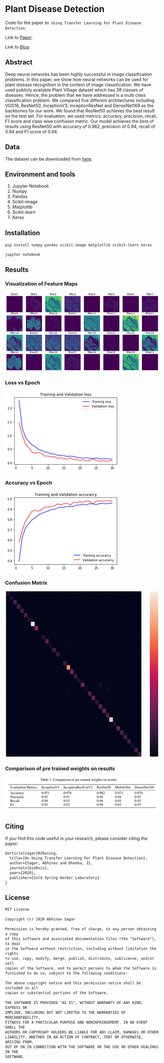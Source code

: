 # Plant Disease Detection
Code for the paper `On Using Transfer Learning For Plant Disease Detection`.

Link to [Paper](https://abhinavsagar.github.io/files/plant_cnn.pdf).

Link to [Blog](https://towardsdatascience.com/plant-disease-detection-using-transfer-learning-e6995642a71e).

## Abstract

Deep neural networks has been highly successful in image classification problems. In this paper, we show how neural networks can be used for plant disease
recognition in the context of image classification. We have used publicly available
Plant Village dataset which has 38 classes of diseases. Hence, the problem that we
have addressed is a multi class classification problem. We compared five different
architectures including VGG16, ResNet50, InceptionV3, InceptionResNet and
DenseNet169 as the backbones for our work. We found that ResNet50 achieves
the best result on the test set. For evaluation, we used metrics: accuracy, precision,
recall, F1 score and class wise confusion metric. Our model achieves the best of
results using ResNet50 with accuracy of 0.982, precision of 0.94, recall of 0.94
and F1 score of 0.94.

## Data

The dataset can be downloaded from [here](https://github.com/spMohanty/PlantVillage-Dataset).

## Environment and tools

1. Jupyter Notebook
2. Numpy
3. Pandas
4. Scikit-image
5. Matplotlib
6. Scikit-learn
7. Keras

## Installation

`pip install numpy pandas scikit-image matplotlib scikit-learn keras`

`jupyter notebook`

## Results

### Visualization of Feature Maps

![loss/accuracy](images/plant1.png)

### Loss vs Epoch

![loss/accuracy](images/plant4.png)

### Accuracy vs Epoch

![loss/accuracy](images/plant2.png)

### Confusion Matrix

![roc-auc](images/plant3.png)

### Comparison of pre trained weights on results

![roc-auc](images/plant5.png)

## Citing

If you find this code useful in your research, please consider citing the paper:

```
@article{sagar2020using,
  title={On Using Transfer Learning For Plant Disease Detection},
  author={Sagar, Abhinav and Dheeba, J},
  journal={bioRxiv},
  year={2020},
  publisher={Cold Spring Harbor Laboratory}
}
```

## License

```
MIT License

Copyright (c) 2020 Abhinav Sagar

Permission is hereby granted, free of charge, to any person obtaining a copy
of this software and associated documentation files (the "Software"), to deal
in the Software without restriction, including without limitation the rights
to use, copy, modify, merge, publish, distribute, sublicense, and/or sell
copies of the Software, and to permit persons to whom the Software is
furnished to do so, subject to the following conditions:

The above copyright notice and this permission notice shall be included in all
copies or substantial portions of the Software.

THE SOFTWARE IS PROVIDED "AS IS", WITHOUT WARRANTY OF ANY KIND, EXPRESS OR
IMPLIED, INCLUDING BUT NOT LIMITED TO THE WARRANTIES OF MERCHANTABILITY,
FITNESS FOR A PARTICULAR PURPOSE AND NONINFRINGEMENT. IN NO EVENT SHALL THE
AUTHORS OR COPYRIGHT HOLDERS BE LIABLE FOR ANY CLAIM, DAMAGES OR OTHER
LIABILITY, WHETHER IN AN ACTION OF CONTRACT, TORT OR OTHERWISE, ARISING FROM,
OUT OF OR IN CONNECTION WITH THE SOFTWARE OR THE USE OR OTHER DEALINGS IN THE
SOFTWARE.
```
